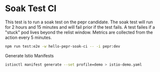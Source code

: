 # Soak Test CI

This test is to run a soak test on the pepr candidate.
The soak test will run for 2 hours and 15 minutes and will fail prior if the test fails. A test failes if a "stuck" pod lives beyond the relist window. Metrics are collected from the action every 5 minutes.

```bash
npm run test:e2e -w hello-pepr-soak-ci -- -i pepr:dev
```

Generate Istio Manifests

```bash
istioctl manifest generate --set profile=demo > istio-demo.yaml
```
